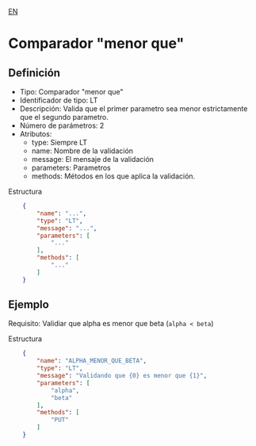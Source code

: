 [EN](GT.md)
# Comparador "menor que"

## Definición
* Tipo: Comparador "menor que"
* Identificador de tipo: LT
* Descripción: Valida que el primer parametro sea menor estrictamente que el segundo parametro.
* Número de parámetros: 2
* Atributos:
  * type: Siempre LT
  * name: Nombre de la validación
  * message: El mensaje de la validación
  * parameters: Parametros
  * methods: Métodos en los que aplica la validación.

Estructura
```json
	{
		"name": "...",
		"type": "LT",
		"message": "...",
		"parameters": [
			"..."
		],
		"methods": [
			"..."
		]
	}
```
## Ejemplo

Requisito: Validiar que alpha es menor que beta (`alpha < beta`)

Estructura
```json
	{
		"name": "ALPHA_MENOR_QUE_BETA",
		"type": "LT",
		"message": "Validando que {0} es menor que {1}",
		"parameters": [
			"alpha",
			"beta"
		],
		"methods": [
			"PUT"
		]
	}
```
